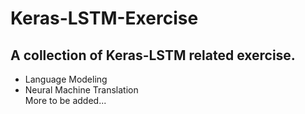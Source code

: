 # Keras-LSTM-Exercise
## A collection of Keras-LSTM related exercise. 
- Language Modeling  
- Neural Machine Translation  
More to be added...
